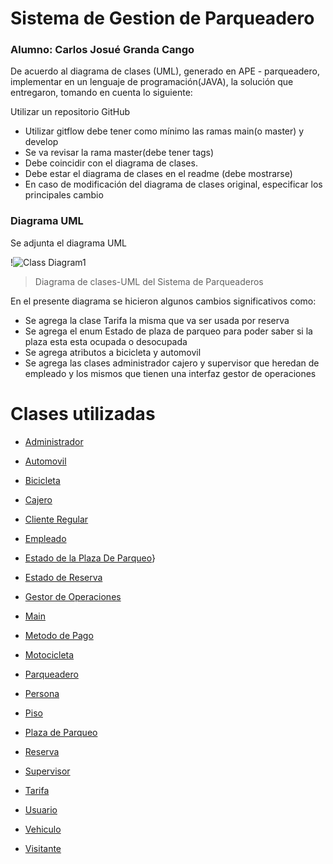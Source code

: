 # Sistema de Gestion de Parqueadero
### Alumno: Carlos Josué Granda Cango
  
De acuerdo al diagrama de clases (UML), generado en APE - parqueadero, implementar  en un lenguaje de programación(JAVA), la solución que entregaron, tomando en cuenta lo siguiente:


Utilizar un repositorio GitHub
- Utilizar gitflow debe tener como mínimo las ramas main(o master) y develop
- Se va revisar la rama master(debe tener tags)
- Debe coincidir con el diagrama de clases.
- Debe estar el diagrama de clases en el readme (debe mostrarse)
- En caso de modificación del diagrama de clases original, especificar los principales cambio



### Diagrama UML
Se adjunta el diagrama UML 


!![Class Diagram1](https://github.com/user-attachments/assets/b1250dea-2192-48f1-8c51-aed467fa31da)

> Diagrama de clases-UML del Sistema de Parqueaderos

En el presente diagrama se hicieron algunos cambios significativos como:
- Se agrega la clase Tarifa la misma que va ser usada por reserva
- Se agrega el enum Estado de plaza de parqueo para poder saber si la plaza esta esta ocupada o desocupada
- Se agrega atributos a bicicleta y automovil
- Se agrega las clases administrador cajero y supervisor que heredan de empleado y los mismos que tienen una interfaz gestor de operaciones

# Clases utilizadas
- [Administrador](https://github.com/Carlosjosu/Sistema-de-Gestion-de-Parqueaderos/blob/master/Sistema%20De%20Gestion%20De%20Parqueadero/src/Administrador.java)
  
- [Automovil](https://github.com/Carlosjosu/Sistema-de-Gestion-de-Parqueaderos/blob/master/Sistema%20De%20Gestion%20De%20Parqueadero/src/Automovil.java)
  
- [Bicicleta](https://github.com/Carlosjosu/Sistema-de-Gestion-de-Parqueaderos/blob/master/Sistema%20De%20Gestion%20De%20Parqueadero/src/Bicicleta.java)
  
- [Cajero](https://github.com/Carlosjosu/Sistema-de-Gestion-de-Parqueaderos/blob/master/Sistema%20De%20Gestion%20De%20Parqueadero/src/Cajero.java)
  
- [Cliente Regular](https://github.com/Carlosjosu/Sistema-de-Gestion-de-Parqueaderos/blob/master/Sistema%20De%20Gestion%20De%20Parqueadero/src/ClienteRegular.java)
  
- [Empleado](https://github.com/Carlosjosu/Sistema-de-Gestion-de-Parqueaderos/blob/master/Sistema%20De%20Gestion%20De%20Parqueadero/src/Empleado.java)
- [Estado de la Plaza De Parqueo](https://github.com/Carlosjosu/Sistema-de-Gestion-de-Parqueaderos/blob/master/Sistema%20De%20Gestion%20De%20Parqueadero/src/EstadoDePlazaDeParqueo.java)}
  
- [Estado de Reserva](https://github.com/Carlosjosu/Sistema-de-Gestion-de-Parqueaderos/blob/master/Sistema%20De%20Gestion%20De%20Parqueadero/src/EstadoDeReserva.java)
  
- [Gestor de Operaciones](https://github.com/Carlosjosu/Sistema-de-Gestion-de-Parqueaderos/blob/master/Sistema%20De%20Gestion%20De%20Parqueadero/src/GestorDeOperaciones.java)
  
- [Main](https://github.com/Carlosjosu/Sistema-de-Gestion-de-Parqueaderos/blob/master/Sistema%20De%20Gestion%20De%20Parqueadero/src/Main.java)
  
- [Metodo de Pago](https://github.com/Carlosjosu/Sistema-de-Gestion-de-Parqueaderos/blob/master/Sistema%20De%20Gestion%20De%20Parqueadero/src/MetodoDePago.java)
  
- [Motocicleta](https://github.com/Carlosjosu/Sistema-de-Gestion-de-Parqueaderos/blob/master/Sistema%20De%20Gestion%20De%20Parqueadero/src/MetodoDePago.java)
  
- [Parqueadero](https://github.com/Carlosjosu/Sistema-de-Gestion-de-Parqueaderos/blob/master/Sistema%20De%20Gestion%20De%20Parqueadero/src/Parqueadero.java)
  
- [Persona](https://github.com/Carlosjosu/Sistema-de-Gestion-de-Parqueaderos/blob/master/Sistema%20De%20Gestion%20De%20Parqueadero/src/Persona.java)
  
- [Piso](https://github.com/Carlosjosu/Sistema-de-Gestion-de-Parqueaderos/blob/master/Sistema%20De%20Gestion%20De%20Parqueadero/src/Piso.java)
  
- [Plaza de Parqueo](https://github.com/Carlosjosu/Sistema-de-Gestion-de-Parqueaderos/blob/master/Sistema%20De%20Gestion%20De%20Parqueadero/src/PlazaDeParqueo.java)
  
- [Reserva](https://github.com/Carlosjosu/Sistema-de-Gestion-de-Parqueaderos/blob/master/Sistema%20De%20Gestion%20De%20Parqueadero/src/Reserva.java)
  
- [Supervisor](https://github.com/Carlosjosu/Sistema-de-Gestion-de-Parqueaderos/blob/master/Sistema%20De%20Gestion%20De%20Parqueadero/src/Supervisor.java)
  
- [Tarifa](https://github.com/Carlosjosu/Sistema-de-Gestion-de-Parqueaderos/blob/master/Sistema%20De%20Gestion%20De%20Parqueadero/src/Tarifa.java)
  
- [Usuario](https://github.com/Carlosjosu/Sistema-de-Gestion-de-Parqueaderos/blob/master/Sistema%20De%20Gestion%20De%20Parqueadero/src/Usuario.java)
  
- [Vehiculo](https://github.com/Carlosjosu/Sistema-de-Gestion-de-Parqueaderos/blob/master/Sistema%20De%20Gestion%20De%20Parqueadero/src/Vehiculo.java)
  
- [Visitante](https://github.com/Carlosjosu/Sistema-de-Gestion-de-Parqueaderos/blob/master/Sistema%20De%20Gestion%20De%20Parqueadero/src/Visitante.java)


